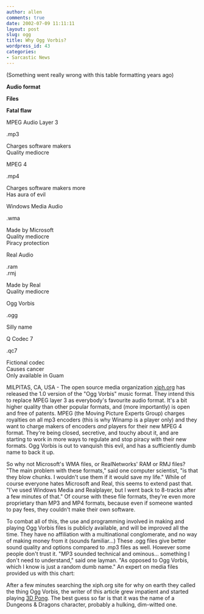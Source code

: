 ```yaml
---
author: allen
comments: true
date: 2002-07-09 11:11:11
layout: post
slug: ogg
title: Why Ogg Vorbis?
wordpress_id: 43
categories:
- Sarcastic News
---
```


(Something went really wrong with this table formatting years ago)

       

          
            

**Audio format**

         
         
            

**Files**

         
         
            

**Fatal flaw**

         
               

          
            

MPEG Audio Layer 3

         
         
            

.mp3

         
         
            

Charges software makers  
             Quality mediocre

         
               

          
            

MPEG 4

         
         
            

.mp4

         
         
            

Charges software makers more  
             Has aura of evil

         
               

          
            

Windows Media Audio

         
         
            

.wma

         
         
            

Made by Microsoft  
             Quality mediocre  
             Piracy protection

         
               

          
            

Real Audio

         
         
            

.ram  
             .rmj

         
         
            

Made by Real  
             Quality mediocre

         
               

          
            

Ogg Vorbis

         
         
            

.ogg

         
         
            

Silly name

         
               

          
            

Q Codec 7

         
         
            

.qc7

         
         
            

Fictional codec  
             Causes cancer  
             Only available in Guam

         
             

MILPITAS, CA, USA - The open source media organization [xiph.org](http://www.xiph.org/)   has released the 1.0 version of the "Ogg Vorbis" music format. They intend this   to replace MPEG layer 3 as everybody's favourite audio format. It's a bit higher   quality than other popular formats, and (more importantly) is open and free   of patents. MPEG (the Moving Picture Experts Group) charges royalties on all   mp3 encoders (this is why Winamp is a player only) and they want to charge makers   of encoders _and_ players for their new MPEG 4 format. They're being closed,   secretive, and touchy about it, and are starting to work in more ways to regulate   and stop piracy with their new formats. Ogg Vorbis is out to vanquish this evil,   and has a sufficiently dumb name to back it up.

So why not Microsoft's WMA files, or RealNetworks'         RAM or RMJ files? "The main problem with these formats," said one computer         scientist, "is that they blow chunks. I wouldn't use them if it would         save my life." While of course everyone hates Microsoft and Real, this         seems to extend past that. "I've used Windows Media and Realplayer, but         I went back to 8-tracks after a few minutes of that." Of course with these         file formats, they're even more proprietary than MP3 and MP4 formats,         because even if someone wanted to pay fees, they couldn't make their own         software.

     

To combat all of this, the use and programming involved         in making and playing Ogg Vorbis files is publicly available, and will         be improved all the time. They have no affiliation with a multinational         conglomerate, and no way of making money from it (sounds familiar...)         These .ogg files give better sound quality and options compared to .mp3         files as well. However some people don't trust it. "MP3 sounded technical         and ominous... something I don't need to understand," said one layman.         "As opposed to Ogg Vorbis, which I know is just a random dumb name." An         expert on media files provided us with this chart:

After a few minutes   searching the xiph.org site for why on earth they called the thing Ogg Vorbis,   the writer of this article grew impatient and started playing [3D   Pong](http://www.liquid.se/pong/). The best guess so far is that it was the name of a Dungeons & Dragons   character, probably a hulking, dim-witted one.
